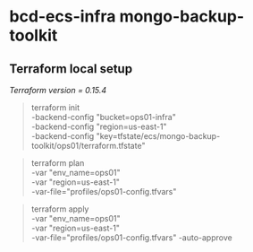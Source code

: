 # bcd-ecs-infra mongo-backup-toolkit

## Terraform local setup

*Terraform version = 0.15.4*

>terraform init \
    -backend-config "bucket=ops01-infra" \
    -backend-config "region=us-east-1" \
    -backend-config "key=tfstate/ecs/mongo-backup-toolkit/ops01/terraform.tfstate" 

>terraform plan \
    -var "env_name=ops01" \
    -var "region=us-east-1" \
    -var-file="profiles/ops01-config.tfvars"

>terraform apply \
    -var "env_name=ops01" \
    -var "region=us-east-1" \
    -var-file="profiles/ops01-config.tfvars" -auto-approve
